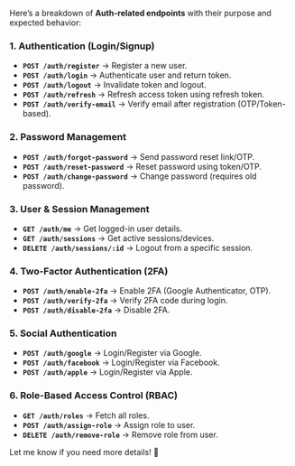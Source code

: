 Here’s a breakdown of **Auth-related endpoints** with their purpose and expected behavior:  

### **1. Authentication (Login/Signup)**  
- **`POST /auth/register`** → Register a new user.  
- **`POST /auth/login`** → Authenticate user and return token.  
- **`POST /auth/logout`** → Invalidate token and logout.  
- **`POST /auth/refresh`** → Refresh access token using refresh token.  
- **`POST /auth/verify-email`** → Verify email after registration (OTP/Token-based).  

### **2. Password Management**  
- **`POST /auth/forgot-password`** → Send password reset link/OTP.  
- **`POST /auth/reset-password`** → Reset password using token/OTP.  
- **`POST /auth/change-password`** → Change password (requires old password).  

### **3. User & Session Management**  
- **`GET /auth/me`** → Get logged-in user details.  
- **`GET /auth/sessions`** → Get active sessions/devices.  
- **`DELETE /auth/sessions/:id`** → Logout from a specific session.  

### **4. Two-Factor Authentication (2FA)**  
- **`POST /auth/enable-2fa`** → Enable 2FA (Google Authenticator, OTP).  
- **`POST /auth/verify-2fa`** → Verify 2FA code during login.  
- **`POST /auth/disable-2fa`** → Disable 2FA.  

### **5. Social Authentication**  
- **`POST /auth/google`** → Login/Register via Google.  
- **`POST /auth/facebook`** → Login/Register via Facebook.  
- **`POST /auth/apple`** → Login/Register via Apple.  

### **6. Role-Based Access Control (RBAC)**  
- **`GET /auth/roles`** → Fetch all roles.  
- **`POST /auth/assign-role`** → Assign role to user.  
- **`DELETE /auth/remove-role`** → Remove role from user.  

Let me know if you need more details! 🚀
